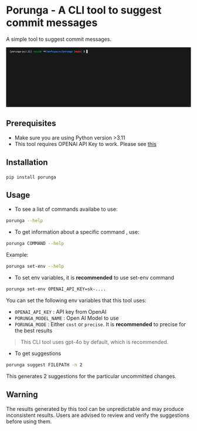 # Porunga - A CLI tool to suggest commit messages

A simple tool to suggest commit messages.

![Porunga Usage](./assets/porunga-use-ezgif.com-speed.gif)

## Prerequisites

- Make sure you are using Python version >3.11
- This tool requires OPENAI API Key to work. Please see [this](https://help.openai.com/en/articles/4936850-where-do-i-find-my-openai-api-key)

## Installation

`pip install porunga`

## Usage

- To see a list of commands availabe to use:

```sh
porunga --help
```

- To get information about a specific command , use:

```sh
porunga COMMAND --help
```

Example:

```sh
porunga set-env --help
```

- To set env variables, it is **recommended** to use set-env command

```sh
porunga set-env OPENAI_API_KEY=sk-....
```

You can set the following env variables that this tool uses:

- `OPENAI_API_KEY` : API key from OpenAI
- `PORUNGA_MODEL_NAME` : Open AI Model to use
- `PORUNGA_MODE` : Either `cost` or `precise`. It is **recommended** to precise for the best results

> This CLI tool uses gpt-4o by default, which is recommended.

- To get suggestions

```sh
porunga suggest FILEPATH -n 2
```

This generates 2 suggestions for the particular uncommitted changes.

## Warning

The results generated by this tool can be unpredictable and may produce inconsistent results. Users are advised to review and verify the suggestions before using them.
